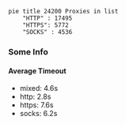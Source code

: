 
```mermaid
pie title 24200 Proxies in list
    "HTTP" : 17495
    "HTTPS": 5772
    "SOCKS" : 4536
```

### Some Info
#### Average Timeout

- mixed: 4.6s
- http: 2.8s
- https: 7.6s
- socks: 6.2s